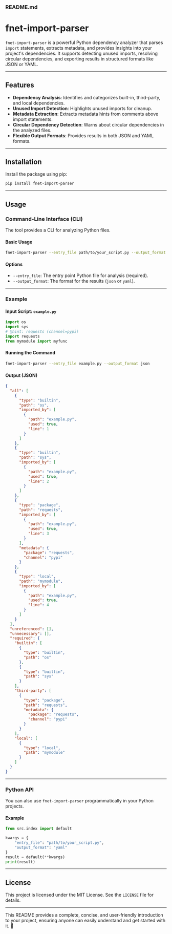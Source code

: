 ### README.md

# fnet-import-parser

`fnet-import-parser` is a powerful Python dependency analyzer that parses `import` statements, extracts metadata, and provides insights into your project's dependencies. It supports detecting unused imports, resolving circular dependencies, and exporting results in structured formats like JSON or YAML.

---

## Features

- **Dependency Analysis**: Identifies and categorizes built-in, third-party, and local dependencies.
- **Unused Import Detection**: Highlights unused imports for cleanup.
- **Metadata Extraction**: Extracts metadata hints from comments above import statements.
- **Circular Dependency Detection**: Warns about circular dependencies in the analyzed files.
- **Flexible Output Formats**: Provides results in both JSON and YAML formats.

---

## Installation

Install the package using pip:

```bash
pip install fnet-import-parser
```

---

## Usage

### Command-Line Interface (CLI)

The tool provides a CLI for analyzing Python files.

#### Basic Usage

```bash
fnet-import-parser --entry_file path/to/your_script.py --output_format json
```

#### Options
- `--entry_file`: The entry point Python file for analysis (required).
- `--output_format`: The format for the results (`json` or `yaml`).

---

### Example

#### Input Script: `example.py`

```python
import os
import sys
# @hint: requests (channel=pypi)
import requests
from mymodule import myfunc
```

#### Running the Command

```bash
fnet-import-parser --entry_file example.py --output_format json
```

#### Output (JSON)

```json
{
  "all": [
    {
      "type": "builtin",
      "path": "os",
      "imported_by": [
        {
          "path": "example.py",
          "used": true,
          "line": 1
        }
      ]
    },
    {
      "type": "builtin",
      "path": "sys",
      "imported_by": [
        {
          "path": "example.py",
          "used": true,
          "line": 2
        }
      ]
    },
    {
      "type": "package",
      "path": "requests",
      "imported_by": [
        {
          "path": "example.py",
          "used": true,
          "line": 3
        }
      ],
      "metadata": {
        "package": "requests",
        "channel": "pypi"
      }
    },
    {
      "type": "local",
      "path": "mymodule",
      "imported_by": [
        {
          "path": "example.py",
          "used": true,
          "line": 4
        }
      ]
    }
  ],
  "unreferenced": [],
  "unnecessary": [],
  "required": {
    "builtin": [
      {
        "type": "builtin",
        "path": "os"
      },
      {
        "type": "builtin",
        "path": "sys"
      }
    ],
    "third-party": [
      {
        "type": "package",
        "path": "requests",
        "metadata": {
          "package": "requests",
          "channel": "pypi"
        }
      }
    ],
    "local": [
      {
        "type": "local",
        "path": "mymodule"
      }
    ]
  }
}
```

---

### Python API

You can also use `fnet-import-parser` programmatically in your Python projects.

#### Example

```python
from src.index import default

kwargs = {
    "entry_file": "path/to/your_script.py",
    "output_format": "yaml"
}
result = default(**kwargs)
print(result)
```

---

## License

This project is licensed under the MIT License. See the `LICENSE` file for details.

---

This README provides a complete, concise, and user-friendly introduction to your project, ensuring anyone can easily understand and get started with it. 🚀